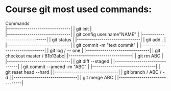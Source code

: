# Course git most used commands:

  Commands                        
|-------------------------------|
| git init                      |  
|-------------------------------|
| git config user.name"NAME"    |
|-------------------------------|
| git status                    |
|-------------------------------|
| git add .                     |
|-------------------------------|
| git commit -m "text commit"   |
|-------------------------------|
| git log / -- one              |
|-------------------------------|
| git checkout master / 81b13abc|
|-------------------------------|
| git rm ABC                    |
|-------------------------------|
| git diff --staged             |
|-------------------------------|
| git commit --amend -m "ABC"   |
|-------------------------------|
| git reset head --hard         |
|-------------------------------|
| git branch / ABC / -d         |
|-------------------------------|
| git merge ABC                 |
|-------------------------------|
